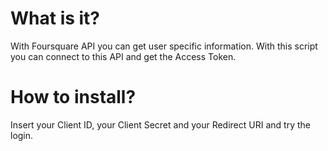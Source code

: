 # What is it?
With Foursquare API you can get user specific information. With this script you can connect to this API and get the Access Token.

# How to install?
Insert your Client ID, your Client Secret and your Redirect URI and try the login.
